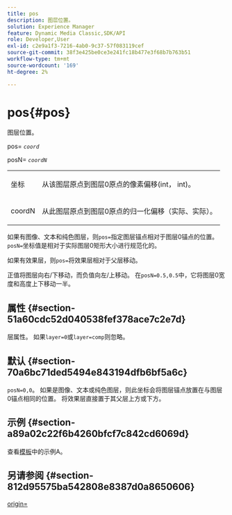 ```yaml
---
title: pos
description: 图层位置。
solution: Experience Manager
feature: Dynamic Media Classic,SDK/API
role: Developer,User
exl-id: c2e9a1f3-7216-4ab0-9c37-57f083119cef
source-git-commit: 38f3e425be0ce3e241fc18b477e3f68b7b763b51
workflow-type: tm+mt
source-wordcount: '169'
ht-degree: 2%

---
```


# pos{#pos}

图层位置。

pos= *`coord`*

posN= *`coordN`*

<table id="simpletable_754F76EE00BF4129B07502647FF172B7"> 
 <tr class="strow"> 
  <td class="stentry"> <p><span class="varname">坐标</span> </p> </td> 
  <td class="stentry"> <p>从该图层原点到图层0原点的像素偏移(int， int)。 </p></td> 
 </tr> 
 <tr class="strow"> 
  <td class="stentry"> <p><span class="varname"> coordN</span> </p></td> 
  <td class="stentry"> <p>从此图层原点到图层0原点的归一化偏移（实际、实际）。 </p></td> 
 </tr> 
</table>

如果有图像、文本和纯色图层，则`pos=`指定图层锚点相对于图层0锚点的位置。 `posN=`坐标值是相对于实际图层0矩形大小进行规范化的。

如果有效果层，则`pos=`将效果层相对于父层移动。

正值将图层向右/下移动，而负值向左/上移动。 在`posN=0.5,0.5`中，它将图层0宽度和高度上下移动一半。

## 属性 {#section-51a60cdc52d040538fef378ace7c2e7d}

层属性。 如果`layer=0`或`layer=comp`则忽略。

## 默认 {#section-70a6bc71ded5494e843194dfb6bf5a6c}

`posN=0,0`。 如果是图像、文本或纯色图层，则此坐标会将图层锚点放置在与图层0锚点相同的位置。 将效果层直接置于其父层上方或下方。

## 示例 {#section-a89a02c22f6b4260bfcf7c842cd6069d}

查看[模板](../../../../../is-api/http-ref/image-serving-api-ref/c-http-protocol-reference/c-templates/c-templates.md#concept-3cd2d2adae0e41b2979b9640244d4d3e)中的示例A。

## 另请参阅 {#section-812d95575ba542808e8387d0a8650606}

[origin=](../../../../../is-api/http-ref/image-serving-api-ref/c-http-protocol-reference/c-command-reference/r-origin.md#reference-e11c7ac06e2240cc884c3fec98f05138)
